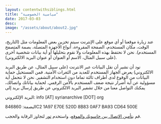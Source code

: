 ```yaml
---
layout: contentwithsiblings.html
title: "سياسية الخصوصية"
date: 2017-03-03
desc:
image: "/assets/about/about2.jpg"
---
```


عند زيارة موقعنا أو أي موقع على الإنترنت سيتم تخزين بعض المعلومات مثل (التاريخ، الوقت، مكان المستخدم، الصفحة المقروءة، أنواع الأجهزة المتصلة، بصمة المتصفح المستخدم). نحن لا نحتفظ بهذه المعلومات ولا نقوم بتحليلها أو أية بيانات شخصية أخرى (على سبيل المثال، الاسم أو العنوان أو عنوان البريد الالكتروني).

نود أن نشير أن نقل البيانات عبر الانترنت (على سبيل المثال، عن طريق البريد الالكتروني) يعرض الجهاز المستخدم للعديد من الثغرات الأمنية. فمن المستحيل حماية البيانات من الوقوع لدى أطراف ثالثة تماما دون استخدام التشفير. نحن لا نتحمل أية مسؤولية عن أية أضرار نتيجة ضعف المستخدم بالأمن الرقمي. لحماية بياناتك واتصالك، يمكنك التواصل معنا من خلال تشفير البريد الالكتروني عن طريق إرسال بريد إلى

البريد الإلكتروني: info [AT] syrianarchive [DOT] org

البصمة:  846860C2 1A97 E70E 520D 8B83 0AF7 BA93 CD64 500E

قم [بتأمين الإتصال بين حاسوبك والموقع](https://securityinabox.org/en/guide/secure-communication)، واستخدم  [تور](https://www.torproject.org/) لتجاوز الرقابة والحجب.


